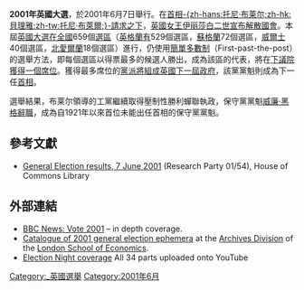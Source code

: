 **2001年英國大選**，於2001年6月7日舉行。在[首相](../Page/英国首相.md "wikilink")[-{zh-hans:托尼·布莱尔;zh-hk:貝理雅;zh-tw:托尼·布萊爾;}-請求之下](../Page/托尼·布莱尔.md "wikilink")，[英國女王](https://zh.wikipedia.org/wiki/英国 "wikilink")[伊丽莎白二世宣布解散國會](../Page/伊丽莎白二世.md "wikilink")。本屆[英國大選在全國](../Page/英国大选.md "wikilink")659個[選區](https://zh.wikipedia.org/wiki/選區 "wikilink")（[英格蘭有](https://zh.wikipedia.org/wiki/英格蘭 "wikilink")529個選區，[蘇格蘭](https://zh.wikipedia.org/wiki/苏格兰 "wikilink")72個選區，[威爾士](../Page/威爾士.md "wikilink")40個選區，[北愛爾蘭](../Page/北爱尔兰.md "wikilink")18個選區）進行，仍使用[簡單多數制](https://zh.wikipedia.org/wiki/簡單多數制 "wikilink")（First-past-the-post）的選舉方法，即每個選區以得票最多的候選人勝出，成為該區的代表，將在[下議院獲得一個席位](../Page/英国下议院.md "wikilink")。獲得最多席位的[黨派將組成英國下一屆](https://zh.wikipedia.org/wiki/黨派 "wikilink")[政府](https://zh.wikipedia.org/wiki/英国政府 "wikilink")，該黨黨魁則成為下一任[首相](../Page/英国首相.md "wikilink")。

選舉結果，布莱尔領導的工黨繼續取得壓制性勝利蟬聯執政，保守黨黨魁[威廉·黑格辭職](https://zh.wikipedia.org/wiki/威廉·黑格 "wikilink")，成為自1921年以來首位未能出任首相的保守黨黨魁。

## 參考文獻

  - [General Election results, 7
    June 2001](https://web.archive.org/web/20090325144621/http://www.parliament.uk/commons/lib/research/rp2001/rp01-054.pdf)
    (Research Party 01/54), House of Commons Library

## 外部連結

  - [BBC News: Vote 2001](http://news.bbc.co.uk/vote2001/) – in depth
    coverage.
  - [Catalogue of 2001 general election
    ephemera](http://archives.lse.ac.uk/TreeBrowse.aspx?src=CalmView.Catalog&field=RefNo&key=GENERAL%20ELECTION%202001)
    at the [Archives
    Division](https://web.archive.org/web/20070618035533/http://www.lse.ac.uk/library/archive/Default.htm)
    of the [London School of
    Economics](https://zh.wikipedia.org/wiki/London_School_of_Economics "wikilink").
  - [Election Night
    coverage](http://www.youtube.com/watch?v=6weF6Q37F2w&feature=mfu_in_order&playnext=1&videos=UsHbCo8smUk%7C/BBC)
    All 34 parts uploaded onto YouTube

[Category:_英國選舉](https://zh.wikipedia.org/wiki/Category:_英國選舉 "wikilink")
[Category:2001年6月](https://zh.wikipedia.org/wiki/Category:2001年6月 "wikilink")